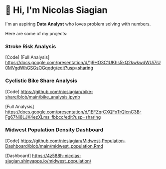 # 👋 Hi, I'm Nicolas Siagian

I'm an aspiring **Data Analyst** who loves problem solving with numbers.

Here are some of my projects:

### Stroke Risk Analysis
[Code]
[Full Analysis] https://docs.google.com/presentation/d/1j9HO3C1UKhs5kQ2kwkwdWUi7iU0MVgdWhGSGsOGqqdg/edit?usp=sharing

### Cyclistic Bike Share Analysis
[Code] https://github.com/nicsiagian/bike-share/blob/main/bike_analysis.ipynb

[Full Analysis] https://docs.google.com/presentation/d/1EFZqrCXQFxTrQIcnC3B-Fg67Ni8LJX4ezXLms_fbbcc/edit?usp=sharing

### Midwest Population Density Dashboard
[Code] https://github.com/nicsiagian/Midwest-Population-Dashboard/blob/main/midwest_population.Rmd

[Dashboard] https://4z588h-nicolas-siagian.shinyapps.io/midwest_population/





